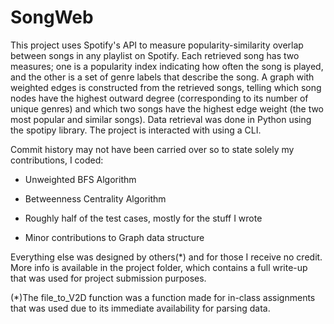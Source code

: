 # SongWeb

This project uses Spotify's API to measure popularity-similarity overlap between songs in any playlist on Spotify. Each retrieved song has two measures; one is a popularity index indicating how often the song is played, and the other is a set of genre labels that describe the song. A graph with weighted edges is constructed from the retrieved songs, telling which song nodes have the highest outward degree (corresponding to its number of unique genres) and which two songs have the highest edge weight (the two most popular and similar songs). Data retrieval was done in Python using the spotipy library. The project is interacted with using a CLI.

Commit history may not have been carried over so to state solely my contributions, I coded:

* Unweighted BFS Algorithm

* Betweenness Centrality Algorithm

* Roughly half of the test cases, mostly for the stuff I wrote

* Minor contributions to Graph data structure

Everything else was designed by others(*) and for those I receive no credit. More info is available in the project folder, which contains a full write-up that was used for project submission purposes.

(*)The file_to_V2D function was a function made for in-class assignments that was used due to its immediate availability for parsing data.
